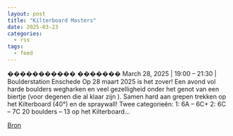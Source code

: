 ```yaml
---
layout: post
title: "Kilterboard Masters"
date: 2025-03-23
categories: 
  - rss
tags: 
  - feed
---
```


<p>&#65533;&#65533;&#65533;&#65533;&#65533;&#65533;&#65533;&#65533;&#65533;&#65533;&#65533; &#65533;&#65533;&#65533;&#65533;&#65533;&#65533;&#65533; March 28, 2025 | 19:00 &ndash; 21:30 | Boulderstation Enschede Op 28 maart 2025 is het zover! Een avond vol harde boulders wegharken en veel gezelligheid onder het genot van een biertje (voor degenen die al klaar zijn ). Samen hard aan grepen trekken op het Kilterboard (40&deg;) en de spraywall! Twee categorie&euml;n: 1: 6A &ndash; 6C+ 2: 6C &ndash; 7C 20 boulders &ndash; 13 op het Kilterboard&hellip;</p>
<p><a href="https://www.klimkalender.nl/comp/kilterboard-masters/" rel="noopener noreferrer" target="_blank">Bron</a></p>
